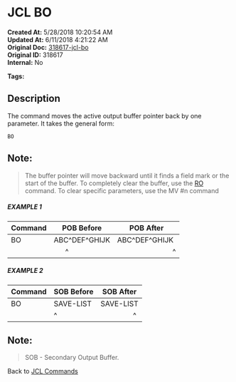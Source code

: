 # JCL BO

**Created At:** 5/28/2018 10:20:54 AM  
**Updated At:** 6/11/2018 4:21:22 AM  
**Original Doc:** [318617-jcl-bo](https://docs.jbase.com/45792-jcl/318617-jcl-bo)  
**Original ID:** 318617  
**Internal:** No  

**Tags:**
<badge text='pointer' vertical='middle' />
<badge text='buffer' vertical='middle' />
<badge text='jcl' vertical='middle' />

## Description 

The command moves the active output buffer pointer back by one parameter. It takes the general form:

```
BO
```



## Note: 


> The buffer pointer will move backward until it finds a field mark or the start of the buffer. To completely clear the buffer, use the [RO](./../jcl-ro) command. To clear specific parameters, use the MV #n command






##### EXAMPLE 1


| Command<br> | POB Before<br> | POB After<br> |
| --- | --- | --- |
| BO<br> | ABC^DEF^GHIJK<br> | ABC^DEF^GHIJK<br> |
| <br> |       ^<br> |                              ^<br> |




##### EXAMPLE 2


| Command<br> | SOB Before<br> | SOB After<br> |
| --- | --- | --- |
| BO<br> | SAVE-LIST<br> | SAVE-LIST<br> |
| <br> | ^<br> |                  ^<br> |


## Note: 


> SOB - Secondary Output Buffer.




Back to [JCL Commands](./../jcl-commands)
